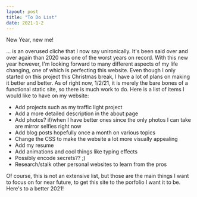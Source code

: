 ```yaml
---
layout: post
title: "To Do List"
date: 2021-1-2
---
```


New Year, new me! 

... is an overused cliche that I now say unironically. It's been said over and over again than 2020 was one of the worst years on record. With this new year however, I'm looking forward to many different aspects of my life changing, one of which is perfecting this website. Even though I only started on this project this Christmas break, I have a lot of plans on making it better and better. As of right now, 1/2/21, it is merely the bare bones of a functional static site, so there is much work to do. Here is a list of items I would like to have on my website:

- Add projects such as my traffic light project
- Add a more detailed description in the about page
- Add photos? if/when I have better ones since the only photos I can take are mirror selfies right now
- Add blog posts hopefully once a month on various topics
- Change the CSS to make the website a lot more visually appealing
- Add my resume
- Add animations and cool things like typing effects
- Possibly encode secrets?? ;)
- Research/stalk other personal websites to learn from the pros

Of course, this is not an extensive list, but those are the main things I want to focus on for near future, to get this site to the porfolio I want it to be. Here's to a better 2021!